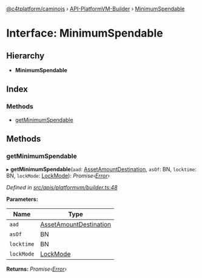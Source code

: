 [@c4tplatform/caminojs](../api.md) › [API-PlatformVM-Builder](../modules/api_platformvm_builder.md) › [MinimumSpendable](api_platformvm_builder.minimumspendable.md)

# Interface: MinimumSpendable

## Hierarchy

* **MinimumSpendable**

## Index

### Methods

* [getMinimumSpendable](api_platformvm_builder.minimumspendable.md#getminimumspendable)

## Methods

###  getMinimumSpendable

▸ **getMinimumSpendable**(`aad`: [AssetAmountDestination](../classes/api_platformvm_utxos.assetamountdestination.md), `asOf`: BN, `locktime`: BN, `lockMode`: [LockMode](../modules/api_platformvm_builder.md#lockmode)): *Promise‹[Error](../classes/src_utils.avalancheerror.md#static-error)›*

*Defined in [src/apis/platformvm/builder.ts:48](https://github.com/chain4travel/caminojs/blob/8077d740/src/apis/platformvm/builder.ts#L48)*

**Parameters:**

Name | Type |
------ | ------ |
`aad` | [AssetAmountDestination](../classes/api_platformvm_utxos.assetamountdestination.md) |
`asOf` | BN |
`locktime` | BN |
`lockMode` | [LockMode](../modules/api_platformvm_builder.md#lockmode) |

**Returns:** *Promise‹[Error](../classes/src_utils.avalancheerror.md#static-error)›*
